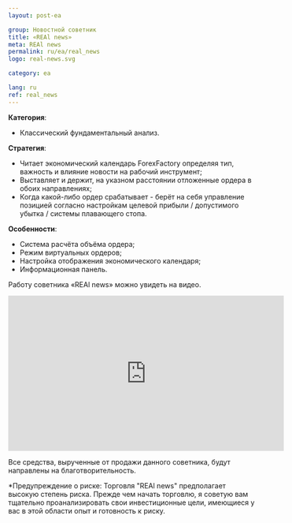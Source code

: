 ```yaml
---
layout: post-ea

group: Новостной советник
title: «REAl news»
meta: REAl news
permalink: ru/ea/real_news
logo: real-news.svg

category: ea

lang: ru
ref: real_news
---
```


**Категория**:
  - Классический фундаментальный анализ.

**Стратегия**:
  - Читает экономический календарь ForexFactory определяя тип, важность и влияние новости на рабочий инструмент;
  - Выставляет и держит, на указном расстоянии отложенные ордера в обоих направлениях;
  - Когда какой-либо ордер срабатывает - берёт на себя управление позицией согласно настройкам целевой прибыли / допустимого убытка / системы плавающего стопа.

**Особенности**:
  - Система расчёта объёма ордера;
  - Режим виртуальных ордеров;
  - Настройка отображения экономического календаря;
  - Информационная панель.


Работу советника «REAl news» можно увидеть на видео.

<iframe width="560" height="315" src="https://www.youtube.com/embed/eoHqHGPLqW0" frameborder="0" allowfullscreen></iframe>

Все средства, вырученные от продажи данного советника, будут направлены на благотворительность.

*Предупреждение о риске: Торговля "REAl news" предполагает высокую степень риска. Прежде чем начать торговлю, я советую вам тщательно проанализировать свои инвестиционные цели, имеющиеся у вас в этой области опыт и готовность к риску.

